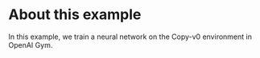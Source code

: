 # About this example

In this example, we train a neural network on the Copy-v0 environment in OpenAI Gym.
